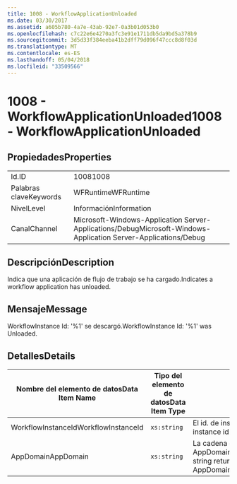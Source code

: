 ```yaml
---
title: 1008 - WorkflowApplicationUnloaded
ms.date: 03/30/2017
ms.assetid: a605b780-4a7e-43ab-92e7-0a3b01d053b0
ms.openlocfilehash: c7c22e6e4270a3fc3e91e1711db5da9bd5a378b9
ms.sourcegitcommit: 3d5d33f384eeba41b2dff79d096f47ccc8d8f03d
ms.translationtype: MT
ms.contentlocale: es-ES
ms.lasthandoff: 05/04/2018
ms.locfileid: "33509566"
---
```

# <a name="1008---workflowapplicationunloaded"></a><span data-ttu-id="41234-102">1008 - WorkflowApplicationUnloaded</span><span class="sxs-lookup"><span data-stu-id="41234-102">1008 - WorkflowApplicationUnloaded</span></span>
## <a name="properties"></a><span data-ttu-id="41234-103">Propiedades</span><span class="sxs-lookup"><span data-stu-id="41234-103">Properties</span></span>  
  
|||  
|-|-|  
|<span data-ttu-id="41234-104">Id.</span><span class="sxs-lookup"><span data-stu-id="41234-104">ID</span></span>|<span data-ttu-id="41234-105">1008</span><span class="sxs-lookup"><span data-stu-id="41234-105">1008</span></span>|  
|<span data-ttu-id="41234-106">Palabras clave</span><span class="sxs-lookup"><span data-stu-id="41234-106">Keywords</span></span>|<span data-ttu-id="41234-107">WFRuntime</span><span class="sxs-lookup"><span data-stu-id="41234-107">WFRuntime</span></span>|  
|<span data-ttu-id="41234-108">Nivel</span><span class="sxs-lookup"><span data-stu-id="41234-108">Level</span></span>|<span data-ttu-id="41234-109">Información</span><span class="sxs-lookup"><span data-stu-id="41234-109">Information</span></span>|  
|<span data-ttu-id="41234-110">Canal</span><span class="sxs-lookup"><span data-stu-id="41234-110">Channel</span></span>|<span data-ttu-id="41234-111">Microsoft-Windows-Application Server-Applications/Debug</span><span class="sxs-lookup"><span data-stu-id="41234-111">Microsoft-Windows-Application Server-Applications/Debug</span></span>|  
  
## <a name="description"></a><span data-ttu-id="41234-112">Descripción</span><span class="sxs-lookup"><span data-stu-id="41234-112">Description</span></span>  
 <span data-ttu-id="41234-113">Indica que una aplicación de flujo de trabajo se ha cargado.</span><span class="sxs-lookup"><span data-stu-id="41234-113">Indicates a workflow application has unloaded.</span></span>  
  
## <a name="message"></a><span data-ttu-id="41234-114">Mensaje</span><span class="sxs-lookup"><span data-stu-id="41234-114">Message</span></span>  
 <span data-ttu-id="41234-115">WorkflowInstance Id: '%1' se descargó.</span><span class="sxs-lookup"><span data-stu-id="41234-115">WorkflowInstance Id: '%1' was Unloaded.</span></span>  
  
## <a name="details"></a><span data-ttu-id="41234-116">Detalles</span><span class="sxs-lookup"><span data-stu-id="41234-116">Details</span></span>  
  
|<span data-ttu-id="41234-117">Nombre del elemento de datos</span><span class="sxs-lookup"><span data-stu-id="41234-117">Data Item Name</span></span>|<span data-ttu-id="41234-118">Tipo del elemento de datos</span><span class="sxs-lookup"><span data-stu-id="41234-118">Data Item Type</span></span>|<span data-ttu-id="41234-119">Descripción</span><span class="sxs-lookup"><span data-stu-id="41234-119">Description</span></span>|  
|--------------------|--------------------|-----------------|  
|<span data-ttu-id="41234-120">WorkflowInstanceId</span><span class="sxs-lookup"><span data-stu-id="41234-120">WorkflowInstanceId</span></span>|`xs:string`|<span data-ttu-id="41234-121">El id. de instancia del flujo de trabajo.</span><span class="sxs-lookup"><span data-stu-id="41234-121">The instance id for the workflow</span></span>|  
|<span data-ttu-id="41234-122">AppDomain</span><span class="sxs-lookup"><span data-stu-id="41234-122">AppDomain</span></span>|`xs:string`|<span data-ttu-id="41234-123">La cadena devuelta por AppDomain.CurrentDomain.FriendlyName.</span><span class="sxs-lookup"><span data-stu-id="41234-123">The string returned by AppDomain.CurrentDomain.FriendlyName.</span></span>|
